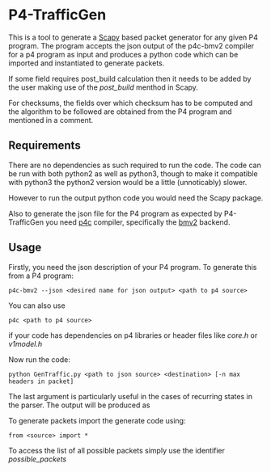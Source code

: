 # P4-TrafficGen

This is a tool to generate a [Scapy](https://scapy.net/) based packet generator for any given P4 program. The program accepts the json output of the p4c-bmv2 compiler for a p4 program as input and produces a python code which can be imported and instantiated to generate packets.

If some field requires post_build calculation then it needs to be added by the user making use of the *post_build* menthod in Scapy.

For checksums, the fields over which checksum has to be computed and the algorithm to be followed are obtained from the P4 program and mentioned in a comment.

## Requirements
There are no dependencies as such required to run the code. The code can be run with both python2 as well as python3, though to make it compatible with python3 the python2 version would be a little (unnoticably) slower.

However to run the output python code you would need the Scapy package.

Also to generate the json file for the P4 program as expected by P4-TrafficGen you need [p4c](https://github.com/p4lang/p4c) compiler, specifically the [bmv2](https://github.com/p4lang/p4c/tree/master/backends/bmv2) backend.

## Usage
Firstly, you need the json description of your P4 program. To generate this from a P4 program:
```
p4c-bmv2 --json <desired name for json output> <path to p4 source>
```
You can also use 
```
p4c <path to p4 source>
```
if your code has dependencies on p4 libraries or header files like *core.h* or *v1model.h*

Now run the code:
```
python GenTraffic.py <path to json source> <destination> [-n max headers in packet]
```
The last argument is particularly useful in the cases of recurring states in the parser.
The output will be produced as

To generate packets import the generate code using:
```
from <source> import *
```
To access the list of all possible packets simply use the identifier *possible_packets*
